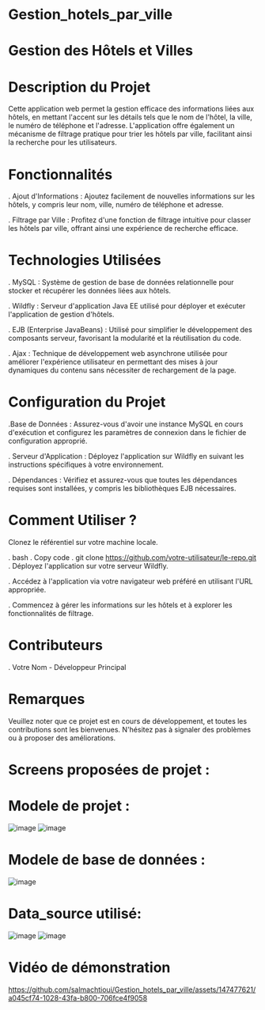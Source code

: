 # Gestion_hotels_par_ville
# Gestion des Hôtels et Villes
# Description du Projet
Cette application web permet la gestion efficace des informations liées aux hôtels, en mettant l'accent sur les détails tels que le nom de l'hôtel, la ville, le numéro de téléphone et l'adresse. L'application offre également un mécanisme de filtrage pratique pour trier les hôtels par ville, facilitant ainsi la recherche pour les utilisateurs.

# Fonctionnalités
. Ajout d'Informations : Ajoutez facilement de nouvelles informations sur les hôtels, y compris leur nom, ville, numéro de téléphone et adresse.

. Filtrage par Ville : Profitez d'une fonction de filtrage intuitive pour classer les hôtels par ville, offrant ainsi une expérience de recherche efficace.

# Technologies Utilisées
. MySQL : Système de gestion de base de données relationnelle pour stocker et récupérer les données liées aux hôtels.

. Wildfly : Serveur d'application Java EE utilisé pour déployer et exécuter l'application de gestion d'hôtels.

. EJB (Enterprise JavaBeans) : Utilisé pour simplifier le développement des composants serveur, favorisant la modularité et la réutilisation du code.

. Ajax : Technique de développement web asynchrone utilisée pour améliorer l'expérience utilisateur en permettant des mises à jour dynamiques du contenu sans nécessiter de rechargement de la page.

# Configuration du Projet
.Base de Données : Assurez-vous d'avoir une instance MySQL en cours d'exécution et configurez les paramètres de connexion dans le fichier de configuration approprié.

. Serveur d'Application : Déployez l'application sur Wildfly en suivant les instructions spécifiques à votre environnement.

. Dépendances : Vérifiez et assurez-vous que toutes les dépendances requises sont installées, y compris les bibliothèques EJB nécessaires.

# Comment Utiliser ?
Clonez le référentiel sur votre machine locale.

. bash
. Copy code
. git clone https://github.com/votre-utilisateur/le-repo.git
. Déployez l'application sur votre serveur Wildfly.

. Accédez à l'application via votre navigateur web préféré en utilisant l'URL appropriée.

. Commencez à gérer les informations sur les hôtels et à explorer les fonctionnalités de filtrage.

# Contributeurs
. Votre Nom - Développeur Principal
# Remarques
Veuillez noter que ce projet est en cours de développement, et toutes les contributions sont les bienvenues. N'hésitez pas à signaler des problèmes ou à proposer des améliorations.
# Screens proposées de projet :
# Modele de projet :
![image](https://github.com/salmachtioui/Gestion_hotels_par_ville/assets/147477621/8b27c9ce-6ef3-4a8a-8564-d00011c34da9)
![image](https://github.com/salmachtioui/Gestion_hotels_par_ville/assets/147477621/9574cfa9-3222-4309-82b9-c4f452142665)
# Modele de base de données :
![image](https://github.com/salmachtioui/Gestion_hotels_par_ville/assets/147477621/a35ad066-8317-421a-94ad-e9e36b083c00)
# Data_source utilisé:
![image](https://github.com/salmachtioui/Gestion_hotels_par_ville/assets/147477621/c9152367-1fd5-4fd6-a8e4-95f51c4c522f)
![image](https://github.com/salmachtioui/Gestion_hotels_par_ville/assets/147477621/53ab5555-693d-4e4c-ac04-c63c0e821759)
# Vidéo de démonstration
https://github.com/salmachtioui/Gestion_hotels_par_ville/assets/147477621/a045cf74-1028-43fa-b800-706fce4f9058






